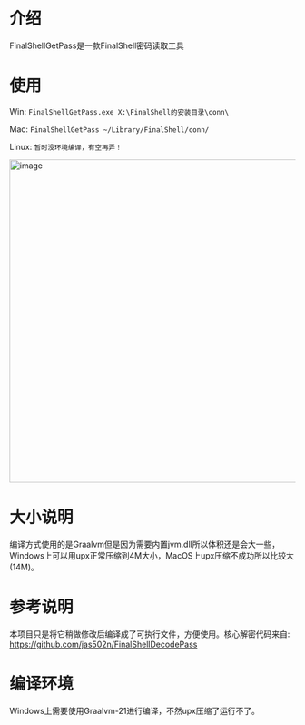 # 介绍

FinalShellGetPass是一款FinalShell密码读取工具

# 使用

Win: `FinalShellGetPass.exe X:\FinalShell的安装目录\conn\`

Mac: `FinalShellGetPass ~/Library/FinalShell/conn/`

Linux: `暂时没环境编译，有空再弄！`

<img width="568" alt="image" src="https://user-images.githubusercontent.com/30547741/204144666-01d3c72a-3378-4141-9d15-384702e059af.png">

# 大小说明

编译方式使用的是Graalvm但是因为需要内置jvm.dll所以体积还是会大一些，Windows上可以用upx正常压缩到4M大小，MacOS上upx压缩不成功所以比较大(14M)。

# 参考说明

本项目只是将它稍做修改后编译成了可执行文件，方便使用。核心解密代码来自: https://github.com/jas502n/FinalShellDecodePass

# 编译环境

Windows上需要使用Graalvm-21进行编译，不然upx压缩了运行不了。
